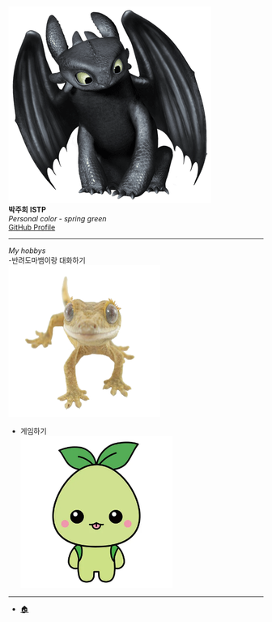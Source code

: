 ![투슬리스](../img/park.png)  
**박주희**
**ISTP**  
*Personal color - spring green*  
[GitHub Profile](https://github.com/eggzuxi)
***
*My hobbys*  
-반려도마뱀이랑 대화하기  
<img src ="../hobbies/gecko_park.png" width ="300px" height="300px"></img>  
- 게임하기  
<img src ="../hobbies/mococo_park.jpeg" width ="300px" height="300px"></img>  
---
- [🏠](../README.md)